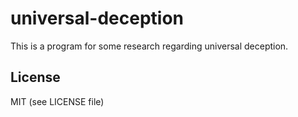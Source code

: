 # universal-deception

This is a program for some research regarding universal deception.

## License

MIT (see LICENSE file)
